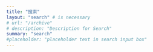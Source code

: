 ```yaml
---
title: "搜索" 
layout: "search" # is necessary
# url: "/archive"
# description: "Description for Search"
summary: "search"
#placeholder: "placeholder text in search input box"
---
```

